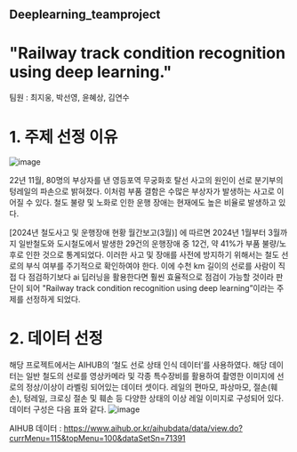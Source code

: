 ## Deeplearning_teamproject

# "Railway track condition recognition using deep learning."
팀원 : 최지웅, 박선영, 윤혜상, 김연수


# 1. 주제 선정 이유
![image](https://github.com/chlwldnd542/Deeplearning_teamproject/assets/70998377/d322a864-90e2-4717-b227-ddeef0e4bb2b)

22년 11월, 80명의 부상자를 낸 영등포역 무궁화호 탈선 사고의 원인이 선로 분기부의 텅레일의 파손으로 밝혀졌다. 이처럼 부품 결함은 수많은 부상자가 발생하는 사고로 이어질 수 있다. 철도 불량 및 노화로 인한 운행 장애는 현재에도 높은 비율로 발생하고 있다.

[2024년 철도사고 및 운행장애 현황 월간보고(3월)] 에 따르면 2024년 1월부터 3월까지 일반철도와 도시철도에서 발생한 29건의 운행장애 중 12건, 약 41%가 부품 불량/노후로 인한 것으로 통계되었다. 이러한 사고 및 장애를 사전에 방지하기 위해서는 철도 선로의 부식 여부를 주기적으로 확인하여야 한다. 이에 수천 km 길이의 선로를 사람이 직접 다 점검하기보다 ai 딥러닝을 활용한다면 훨씬 효율적으로 점검이 가능할 것이라 판단이 되어 "Railway track condition recognition using deep learning”이라는 주제를 선정하게 되었다.

# 2. 데이터 선정
해당 프로젝트에서는 AIHUB의 ‘철도 선로 상태 인식 데이터’를 사용하였다. 해당 데이터는 일반 철도의 선로를 영상카메라 및 각종 특수장비를 활용하여 촬영한 이미지에 선로의 정상/이상이 라벨링 되어있는 데이터 셋이다. 레일의 편마모, 파상마모, 절손(훼손), 텅레일, 크로싱 절손 및 훼손 등 다양한 상태의 이상 레일 이미지로 구성되어 있다. 데이터 구성은 다음 표와 같다.
![image](https://github.com/chlwldnd542/Deeplearning_teamproject/assets/70998377/5c0c7e10-9d82-4d5a-81ff-4c4d9d08cf7f)

AIHUB 데이터 :
https://www.aihub.or.kr/aihubdata/data/view.do?currMenu=115&topMenu=100&dataSetSn=71391



